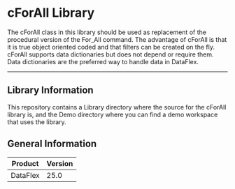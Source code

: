 # cForAll Library

The cForAll class in this library should be used as replacement of the procedural version of the For_All command. The advantage of cForAll is that it is true object oriented coded and that filters can be created on the fly. cForAll supports data dictionaries but does not depend or require them. Data dictionaries are the preferred way to handle data in DataFlex.

---

## Library Information

This repository contains a Library directory where the source for the cForAll library is, and the Demo directory where you can find a demo workspace that uses the library.


## General Information

| Product  | Version           |
| -------- | ----------------- |
| DataFlex | 25.0  |
